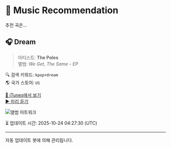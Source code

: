 
# 🎵 Music Recommendation

추천 곡은...

## 🎧 Dream  
> 아티스트: **The Poles**  
> 앨범: _We Get, The Same - EP_  

🔍 검색 키워드: `kpop+dream`  
🌎 국가 스토어: `US`

[🔗 iTunes에서 보기](https://music.apple.com/us/album/dream/1505280169?i=1505280170&uo=4)  
[▶️ 미리 듣기](https://audio-ssl.itunes.apple.com/itunes-assets/AudioPreview115/v4/6b/78/6c/6b786c8c-1c9d-d7cf-7516-2ba7b3dffeb1/mzaf_5610500202348987324.plus.aac.p.m4a)

![앨범 아트워크](https://is1-ssl.mzstatic.com/image/thumb/Music113/v4/a2/2f/ae/a22fae3d-e968-c84e-a998-682a0a6749b1/8809712281637.jpg/100x100bb.jpg)

⏳ 업데이트 시간: 2025-10-24 04:27:30 (UTC)

---
자동 업데이트 봇에 의해 관리됩니다.
